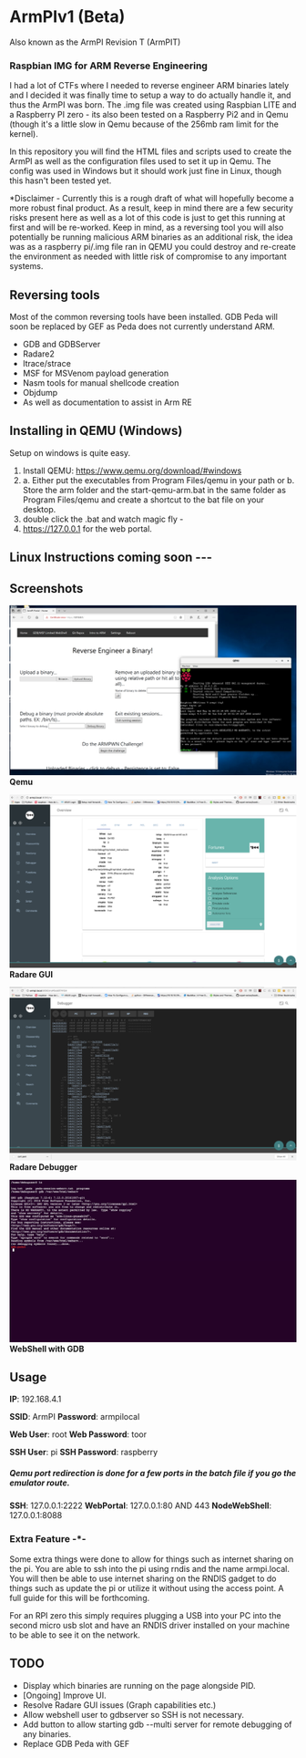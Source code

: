 # ArmPIv1 (Beta)
Also known as the ArmPI Revision T (ArmPIT)

### Raspbian IMG for ARM Reverse Engineering

I had a lot of CTFs where I needed to reverse engineer ARM binaries lately and I decided it was finally time to setup a way to do actually handle it, and thus the ArmPI was born.  The .img file was created using Raspbian LITE and a Raspberry PI zero - its also been tested on a Raspberry Pi2 and in Qemu (though it's a little slow in Qemu because of the 256mb ram limit for the kernel).

In  this repository you will find the HTML files and scripts used to create the ArmPI as well as the configuration files used to set it up in Qemu.  The config was used in Windows but it should work just fine in Linux, though this hasn't been tested yet.

*Disclaimer - Currently this is a rough draft of what will hopefully become a more robust final product.  As a result, keep in mind there are a few security risks present here as well as a lot of this code is just to get this running at first and will be re-worked.  Keep in mind, as a reversing tool you will also potentially be running malicious ARM binaries as an additional risk, the idea was as a raspberry pi/.img file ran in QEMU you could destroy and re-create the environment as needed with little risk of compromise to any important systems.  

## Reversing tools

Most of the common reversing tools have been installed.  GDB Peda will soon be replaced by GEF as Peda does not currently understand ARM.

* GDB and GDBServer
* Radare2
* ltrace/strace
* MSF for MSVenom payload generation
* Nasm tools for manual shellcode creation
* Objdump
* As well as documentation to assist in Arm RE

## Installing in QEMU (Windows)
Setup on windows is quite easy.

1. Install QEMU: https://www.qemu.org/download/#windows
2. a. Either put the executables from Program Files/qemu in your path or
   b. Store the arm folder and the start-qemu-arm.bat in the same folder as Program Files/qemu and create a shortcut to the bat file on your desktop.
3. double click the .bat and watch magic fly -
4. https://127.0.0.1 for the web portal. 

## Linux Instructions coming soon ---

## Screenshots

![Alt text](/qemu.png?raw=true "Web GUI")
**Qemu**

![Alt text](/gui.png?raw=true "Web GUI")
**Radare GUI**

![Alt text](/dbg.png?raw=true "Web GUI")
**Radare Debugger**

![Alt text](/shell.png?raw=true "Web GUI")
**WebShell with GDB**

## Usage
**IP**: 192.168.4.1

**SSID**: ArmPI
**Password**: armpilocal

**Web User**: root
**Web Password**: toor

**SSH User**: pi
**SSH Password**: raspberry

##### Qemu port redirection is done for a few ports in the batch file if you go the emulator route.
**SSH**: 127.0.0.1:2222
**WebPortal**: 127.0.0.1:80 AND 443
**NodeWebShell**: 127.0.0.1:8088

### Extra Feature -*-
Some extra things were done to allow for things such as internet sharing on the pi.  You are able to ssh into the pi using rndis and the name armpi.local.  You will then be able to use internet sharing on the RNDIS gadget to do things such as update the pi or utilize it without using the access point.  A full guide for this will be forthcoming.

For an RPI zero this simply requires plugging a USB into your PC into the second micro usb slot and have an RNDIS driver installed on your machine to be able to see it on the network.


## TODO
* Display which binaries are running on the page alongside PID.
* [Ongoing] Improve UI.
* Resolve Radare GUI issues (Graph capabilities etc.)
* Allow webshell user to gdbserver so SSH is not necessary.
* Add button to allow starting gdb --multi server for remote debugging of any binaries.
* Replace GDB Peda with GEF 
